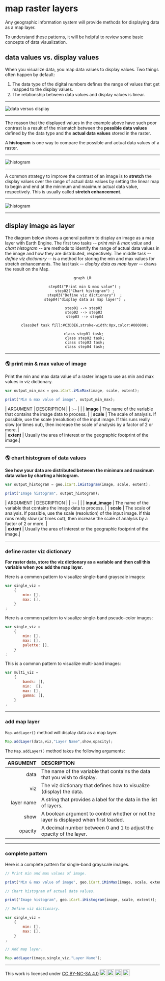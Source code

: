 # __map raster layers__  

Any geographic information system will provide methods for displaying data as a map layer.  

To understand these patterns, it will be helpful to review some basic concepts of data visualization.  

## __data values vs. display values__  

When you visualize data, you map data values to display values. Two things often happen by default:  

1. The data type of the digital numbers defines the range of values that get mapped to the display values.
2. The relationship between data values and display values is linear.  

---  

![data versus display](http://geography.middlebury.edu/howarth/ee_edu/eePatterns/displayLayers/data-values-and-display-values.png)

---  

The reason that the displayed values in the example above have such poor contrast is a result of the mismatch between the __possible data values__ defined by the data type and the __actual data values__ stored in the raster.  

A __histogram__ is one way to compare the possible and actual data values of a raster. 

---  

![histogram](http://geography.middlebury.edu/howarth/ee_edu/eePatterns/displayLayers/histogram.png)

---  

A common strategy to improve the contrast of an image is to __stretch__ the display values over the range of actual data values by setting the linear map to begin and end at the minimum and maximum actual data value, respectively. This is usually called __stretch enhancement__.   

---  

![histogram](http://geography.middlebury.edu/howarth/ee_edu/eePatterns/displayLayers/stretch-enhancement.png)

---  

## __display image as layer__  

The diagram below shows a general pattern to display an image as a map layer with Earth Engine. The first two tasks -- _print min & max value_ and _chart histogram_ -- are methods to identify the range of actual data values in the image and how they are distributed, respectively. The middle task -- _define viz dictionary_ -- is a method for storing the min and max values for stretch enhancements. The last task -- _display data as map layer_ -- draws the result on the Map.  

<center>

``` mermaid
graph LR

  step01("Print min & max value") ;
  step02("Chart histogram") ;
  step03("Define viz dictionary")  ;
  step04("display data as map layer") ;

  step01 --> step03 
  step02 --> step03 
  step03 --> step04

  classDef task fill:#C3D3E6,stroke-width:0px,color:#000000;
  
  class step01 task; 
  class step02 task;
  class step03 task;
  class step04 task;

```

</center>

---  

### __:earth_americas: print min & max value of image__  

Print the min and max data value of a raster image to use as min and max values in viz dictionary.   

```js
var output_min_max = geo.iCart.iMinMax(image, scale, extent);

print("Min & max value of image", output_min_max);

```

| ARGUMENT              | DESCRIPTION               |
| :--                   |                           |
| __image__           | The name of the variable that contains the image data to process. |
| __scale__                 | The scale of analysis. If possible, use the scale (resolution) of the input image. If this runs really slow (or times out), then increase the scale of analysis by a factor of 2 or more. |  
| __extent__                | Usually the area of interest or the geographic footprint of the image.|  


---

### __:earth_americas: chart histogram of data values__  

__See how your data are distributed between the minimum and maximum data value by charting a histogram.__

```js
var output_histogram = geo.iCart.iHistogram(image, scale, extent);

print("Image histogram", output_histogram);
```


| ARGUMENT              | DESCRIPTION               |
| :--                   |                           |
| __input_image__           | The name of the variable that contains the image data to process. |
| __scale__                 | The scale of analysis. If possible, use the scale (resolution) of the input image. If this runs really slow (or times out), then increase the scale of analysis by a factor of 2 or more. |  
| __extent__                | Usually the area of interest or the geographic footprint of the image.|  

---  

### __define raster viz dictionary__  

__For raster data, store the viz dictionary as a variable and then call this variable when you add the map layer.__   

Here is a common pattern to visualize single-band grayscale images:

```js
var single_viz = 
    {
        min: [],        
        max: [],        
    }
;
```

Here is a common pattern to visualize single-band pseudo-color images:

```js
var single_viz = 
    {
        min: [],        
        max: [],        
        palette: [],    
    }
;
```

This is a common pattern to visualize multi-band images:

```js
var multi_viz = 
    {
        bands: [],      
        min:  [].      
        max: [],        
        gamma: [],      
    }
;
```

---   

### __add map layer__       

``` Map.addLayer() ``` method will display data as a map layer.    

```js
Map.addLayer(data,viz,"Layer Name",show,opacity);
```

The ```Map.addLayer()``` method takes the following arguments: 

| ARGUMENT      | DESCRIPTION   |
| --:           | :--           |
| data          | The name of the variable that contains the data that you wish to display.  |
| viz           | The viz dictionary that defines how to visualize (display) the data.   | 
| layer name    | A string that provides a label for the data in the list of layers.    |
| show          | A boolean argument to control whether or not the layer is displayed when first loaded. |
| opacity       | A decimal number between 0 and 1 to adjust the opacity of the layer.                  |

---

### __complete pattern__  

Here is a complete pattern for single-band grayscale images.

```js
// Print min and max values of image. 

print("Min & max value of image", geo.iCart.iMinMax(image, scale, extent));

// Chart histogram of actual data values.

print("Image histogram", geo.iCart.iHistogram(image, scale, extent));

// Define viz dictionary. 

var single_viz = 
    {
        min: [],        
        max: [],        
    }
;

// Add map layer. 

Map.addLayer(image,single_viz,"Layer Name");
```

---  

<p xmlns:cc="http://creativecommons.org/ns#" >This work is licensed under <a href="https://creativecommons.org/licenses/by-nc-sa/4.0/?ref=chooser-v1" target="_blank" rel="license noopener noreferrer" style="display:inline-block;">CC BY-NC-SA 4.0<img style="height:22px!important;margin-left:3px;vertical-align:text-bottom;" src="https://mirrors.creativecommons.org/presskit/icons/cc.svg?ref=chooser-v1" alt=""><img style="height:22px!important;margin-left:3px;vertical-align:text-bottom;" src="https://mirrors.creativecommons.org/presskit/icons/by.svg?ref=chooser-v1" alt=""><img style="height:22px!important;margin-left:3px;vertical-align:text-bottom;" src="https://mirrors.creativecommons.org/presskit/icons/nc.svg?ref=chooser-v1" alt=""><img style="height:22px!important;margin-left:3px;vertical-align:text-bottom;" src="https://mirrors.creativecommons.org/presskit/icons/sa.svg?ref=chooser-v1" alt=""></a></p>